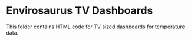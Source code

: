 # Envirosaurus TV Dashboards

This folder contains HTML code for TV sized dashboards for temperature data.